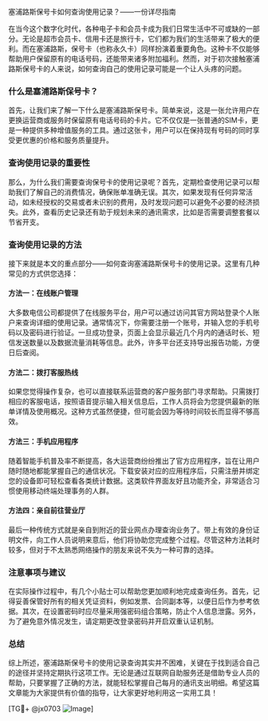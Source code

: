 塞浦路斯保号卡如何查询使用记录？——一份详尽指南

在当今这个数字化时代，各种电子卡和会员卡成为我们日常生活中不可或缺的一部分。无论是超市会员卡、信用卡还是旅行卡，它们都为我们的生活带来了极大的便利。而在塞浦路斯，保号卡（也称永久卡）同样扮演着重要角色。这种卡不仅能够帮助用户保留原有的电话号码，还能带来诸多附加福利。然而，对于初次接触塞浦路斯保号卡的人来说，如何查询自己的使用记录可能是一个让人头疼的问题。

### 什么是塞浦路斯保号卡？

首先，让我们来了解一下什么是塞浦路斯保号卡。简单来说，这是一张允许用户在更换运营商或服务时保留原有电话号码的卡片。它不仅仅是一张普通的SIM卡，更是一种提供多种增值服务的工具。通过这张卡，用户可以在保持现有号码的同时享受更优惠的价格和服务质量提升。

### 查询使用记录的重要性

那么，为什么我们需要查询保号卡的使用记录呢？首先，定期检查使用记录可以帮助我们了解自己的消费情况，确保账单准确无误。其次，如果发现有任何异常活动，如未经授权的交易或者未识别的费用，及时发现问题可以避免不必要的经济损失。此外，查看历史记录还有助于规划未来的通讯需求，比如是否需要调整套餐以节省开支。

### 查询使用记录的方法

接下来就是本文的重点部分——如何查询塞浦路斯保号卡的使用记录。这里有几种常见的方式供您选择：

#### 方法一：在线账户管理

大多数电信公司都提供了在线服务平台，用户可以通过访问其官方网站登录个人账户来查询详细的使用记录。通常情况下，你需要注册一个账号，并输入您的手机号码以及密码进行验证。一旦成功登录，页面上会显示最近几个月内的通话时长、短信发送数量以及数据流量消耗等信息。此外，许多平台还支持导出报告功能，方便日后查阅。

#### 方法二：拨打客服热线

如果您觉得操作复杂，也可以直接联系运营商的客户服务部门寻求帮助。只需拨打相应的客服电话，按照语音提示输入相关信息后，工作人员将会为您提供最新的账单详情及使用概况。这种方式虽然便捷，但可能会因为等待时间较长而显得不够高效。

#### 方法三：手机应用程序

随着智能手机普及率不断提高，各大运营商纷纷推出了官方应用程序，旨在让用户随时随地都能掌握自己的通信状况。下载安装对应的应用程序后，只需注册并绑定您的设备即可轻松查看各类统计数据。这类软件界面友好且功能齐全，非常适合习惯使用移动终端处理事务的人群。

#### 方法四：亲自前往营业厅

最后一种传统方式就是亲自到附近的营业网点办理查询业务了。带上有效的身份证明文件，向工作人员说明来意后，他们将协助您完成整个过程。尽管这种方法耗时较多，但对于不太熟悉网络操作的朋友来说不失为一种可靠的选择。

### 注意事项与建议

在实际操作过程中，有几个小贴士可以帮助您更加顺利地完成查询任务。首先，记得妥善保管好所有的相关凭证资料，例如发票、合同副本等，以便日后作为参考依据。其次，在设置密码时应尽量采用强密码组合策略，防止个人信息泄露。另外，为了避免意外情况发生，请定期更改登录密码并开启双重认证机制。

### 总结

综上所述，塞浦路斯保号卡的使用记录查询其实并不困难，关键在于找到适合自己的途径并坚持定期执行这项工作。无论是通过互联网自助服务还是借助专业人员的帮助，只要掌握了正确的方法，就能轻松掌握自己每月的通讯支出明细。希望这篇文章能为大家提供有价值的指导，让大家更好地利用这一实用工具！

[TG💪+ @jx0703 ![Image](https://github.com/user-attachments/assets/dbca1d08-cadb-493c-b0ec-ad6f7a83f270)]